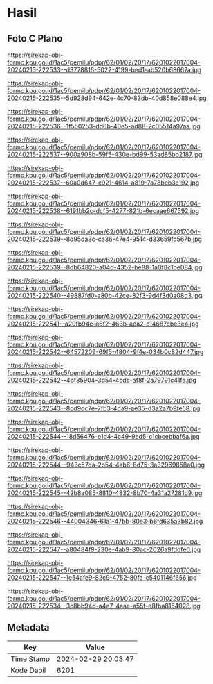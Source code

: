 # Hasil

## Foto C Plano

https://sirekap-obj-formc.kpu.go.id/1ac5/pemilu/pdpr/62/01/02/20/17/6201022017004-20240215-222533--d3778816-5022-4199-bed1-ab520b68667a.jpg

https://sirekap-obj-formc.kpu.go.id/1ac5/pemilu/pdpr/62/01/02/20/17/6201022017004-20240215-222535--5d928d94-642e-4c70-83db-40d858e088e4.jpg

https://sirekap-obj-formc.kpu.go.id/1ac5/pemilu/pdpr/62/01/02/20/17/6201022017004-20240215-222536--1f550253-dd0b-40e5-ad88-2c05514a97aa.jpg

https://sirekap-obj-formc.kpu.go.id/1ac5/pemilu/pdpr/62/01/02/20/17/6201022017004-20240215-222537--900a908b-59f5-430e-bd99-53ad85bb2187.jpg

https://sirekap-obj-formc.kpu.go.id/1ac5/pemilu/pdpr/62/01/02/20/17/6201022017004-20240215-222537--60a0d647-c921-4614-a819-7a78beb3c192.jpg

https://sirekap-obj-formc.kpu.go.id/1ac5/pemilu/pdpr/62/01/02/20/17/6201022017004-20240215-222538--6191bb2c-dcf5-4277-821b-6ecaae667592.jpg

https://sirekap-obj-formc.kpu.go.id/1ac5/pemilu/pdpr/62/01/02/20/17/6201022017004-20240215-222539--8d95da3c-ca36-47e4-9514-d33659fc567b.jpg

https://sirekap-obj-formc.kpu.go.id/1ac5/pemilu/pdpr/62/01/02/20/17/6201022017004-20240215-222539--8db64820-a04d-4352-be88-1a0f8c1be084.jpg

https://sirekap-obj-formc.kpu.go.id/1ac5/pemilu/pdpr/62/01/02/20/17/6201022017004-20240215-222540--49887fd0-a80b-42ce-82f3-9d4f3d0a08d3.jpg

https://sirekap-obj-formc.kpu.go.id/1ac5/pemilu/pdpr/62/01/02/20/17/6201022017004-20240215-222541--a20fb94c-a6f2-463b-aea2-c14687cbe3e4.jpg

https://sirekap-obj-formc.kpu.go.id/1ac5/pemilu/pdpr/62/01/02/20/17/6201022017004-20240215-222542--64572209-69f5-4804-9f4e-034b0c82d447.jpg

https://sirekap-obj-formc.kpu.go.id/1ac5/pemilu/pdpr/62/01/02/20/17/6201022017004-20240215-222542--4bf35904-3d54-4cdc-af8f-2a79791c41fa.jpg

https://sirekap-obj-formc.kpu.go.id/1ac5/pemilu/pdpr/62/01/02/20/17/6201022017004-20240215-222543--8cd9dc7e-7fb3-4da9-ae35-d3a2a7b9fe58.jpg

https://sirekap-obj-formc.kpu.go.id/1ac5/pemilu/pdpr/62/01/02/20/17/6201022017004-20240215-222544--18d56476-e1d4-4c49-9ed5-c1cbcebbaf6a.jpg

https://sirekap-obj-formc.kpu.go.id/1ac5/pemilu/pdpr/62/01/02/20/17/6201022017004-20240215-222544--943c57da-2b54-4ab6-8d75-3a32969858a0.jpg

https://sirekap-obj-formc.kpu.go.id/1ac5/pemilu/pdpr/62/01/02/20/17/6201022017004-20240215-222545--42b8a085-8810-4832-8b70-4a31a27281d9.jpg

https://sirekap-obj-formc.kpu.go.id/1ac5/pemilu/pdpr/62/01/02/20/17/6201022017004-20240215-222546--44004346-61a1-47bb-80e3-b6fd635a3b82.jpg

https://sirekap-obj-formc.kpu.go.id/1ac5/pemilu/pdpr/62/01/02/20/17/6201022017004-20240215-222547--a80484f9-230e-4ab9-80ac-2026a9fddfe0.jpg

https://sirekap-obj-formc.kpu.go.id/1ac5/pemilu/pdpr/62/01/02/20/17/6201022017004-20240215-222547--1e54afe9-82c9-4752-80fa-c5401146f656.jpg

https://sirekap-obj-formc.kpu.go.id/1ac5/pemilu/pdpr/62/01/02/20/17/6201022017004-20240215-222534--3c8bb94d-a4e7-4aae-a55f-e8fba8154028.jpg


## Metadata

| Key        | Value               |
| ---------- | ------------------- |
| Time Stamp | 2024-02-29 20:03:47 |
| Kode Dapil | 6201                |




